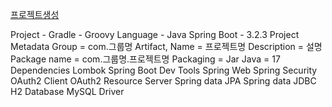 
[프로젝트생성](https://start.spring.io/)

Project - Gradle - Groovy
Language - Java
Spring Boot - 3.2.3
Project Metadata
	Group = com.그룹명
	Artifact, Name = 프로젝트명
	Description = 설명
	Package name = com.그룹명.프로젝트명
	Packaging = Jar
	Java = 17
Dependencies
	Lombok
	Spring Boot Dev Tools
	Spring Web
	Spring Security
	OAuth2 Client
	OAuth2 Resource Server
	Spring data JPA
	Spring data JDBC
	H2 Database
	MySQL Driver
	
	
	
	